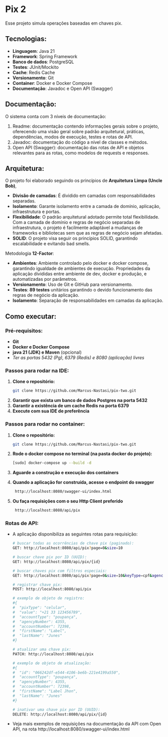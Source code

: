 # Pix 2

Esse projeto simula operações baseadas em chaves pix.

## Tecnologias:

- **Linguagem**: Java 21
- **Framework**: Spring Framework
- **Banco de dados**: PostgreSQL
- **Testes**: JUnit/Mockito
- **Cache**: Redis Cache
- **Versionamento**: Git
- **Container**: Docker e Docker Compose
- **Documentação**: Javadoc e Open API (Swagger)

## Documentação:
O sistema conta com 3 níveis de documentação:
1. Readme: documentação contendo informações gerais sobre o projeto, 
   oferecendo uma visão geral sobre padrão arquitetural, práticas, dependências,
   modos de execução, testes e rotas de API.
2. Javadoc: documentação do código a nível de classes e métodos.
3. Open API (Swagger): documentação das rotas de API e objetos relevantes para as rotas,
   como modelos de requests e responses.

## Arquitetura:
O projeto foi elaborado seguindo os princípios de **Arquitetura Limpa (Uncle Bob)**,
- **Divisão de camadas**: É dividido em camadas com responsabilidades separadas.
- **Isolamento**: Garante isolamento entre a camada de domínio, aplicação, infraestrutura e portas.
- **Flexibilidade**: O padrão arquitetural adotado permite total flexibilidade. Com a camada de domínio e 
   regras de negócio separadas de infraestrutura, o projeto é facilmente adaptável a mudanças de frameworks 
   e bibliotecas sem que as regras de negócio sejam afetadas.
- **SOLID**: O projeto visa seguir os princípios SOLID, garantindo escalabilidade e evitando bad smells.

Metodologia **12-Factor**:
- **Ambientes**: Ambiente controlado pelo docker e docker compose, garantindo igualdade de ambientes de execução.
   Propriedades da aplicação divididas entre ambiente de dev, docker e produção, e automatizadas por parâmetros.
- **Versionamento**: Uso de Git e GitHub para versionamento. 
- **Testes**: **89 testes** unitários garantindo o devido funcionamento das regras de negócio da aplicação.
- **Isolamento**: Separação de responsabilidades em camadas da aplicação.

## Como executar:
### Pré-requisitos:
- **Git**
- **Docker e Docker Compose**
- **java 21 (JDK) e Maven** (opcional)
- *Ter as portas 5432 (Pg), 6379 (Redis) e 8080 (aplicação) livres*

### Passos para rodar na IDE:
1. **Clone o repositório:**
   ```bash
   git clone https://github.com/Marcus-Nastasi/pix-two.git
2. **Garantir que exista um banco de dados Postgres na porta 5432**
3. **Garantir a existência de um cache Redis na porta 6379**
4. **Execute com sua IDE de preferência**

### Passos para rodar no container:
1. **Clone o repositório:**
   ```bash
   git clone https://github.com/Marcus-Nastasi/pix-two.git
   
2. **Rode o docker compose no terminal (na pasta docker do projeto):**
    ```bash
   [sudo] docker-compose up --build -d
   
3. **Aguarde a construção e execução dos containers**

4. **Quando a aplicação for construída, acesse o endpoint do swagger**
   ```bash
    http://localhost:8080/swagger-ui/index.html

5. **Ou faça requisições com o seu Http Client preferido**
   ```bash
    http://localhost:8080/api/pix

### Rotas de API:
- A aplicação disponibiliza as seguintes rotas para requisição:
   ```bash
   # buscar todas as ocorrências de chave pix (paginado):
   GET: http://localhost:8080/api/pix?page=0&size=10
   
   # buscar chave pix por ID (UUID):
   GET: http://localhost:8080/api/pix/{id}
   
   # buscar chaves pix com filtros especiais:
   GET: http://localhost:8080/api/pix?page=0&size=10&keyType=cpf&agencyNumber=1234&accountNumber=12345678&name=mark&creationDate=2025-06-15T12:49:55.737393&inactivationDate=2025-06-15T16:17:51.528222
   
   # registrar chave pix:
   POST: http://localhost:8080/api/pix
   
   # exemplo de objeto de registro:
   #{
   #  "pixType": "celular",
   #  "value": "+21 33 123456789",
   #  "accountType": "poupança",
   #  "agencyNumber": 4355,
   #  "accountNumber": 72398,
   #  "firstName": "Label",
   #  "lastName": "Junes"
   #}
   
   # atualizar uma chave pix:
   PATCH: http://localhost:8080/api/pix
   
   # exemplo de objeto de atualização:
   #{
   #  "id": "066242df-e544-4106-be6b-221e4199a550",
   #  "accountType": "poupança",
   #  "agencyNumber": 4355,
   #  "accountNumber": 72398,
   #  "firstName": "Label Jhon",
   #  "lastName": "Junes"
   #}
   
   # inativar uma chave pix por ID (UUID):
   DELETE: http://localhost:8080/api/pix/{id}

- Veja mais exemplos de requisições na documentação da API
   com Open API, na rota http://localhost:8080/swagger-ui/index.html